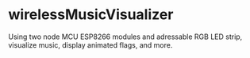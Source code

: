 # wirelessMusicVisualizer
Using two node MCU ESP8266 modules and adressable RGB LED strip, visualize music, display animated flags, and more. 
